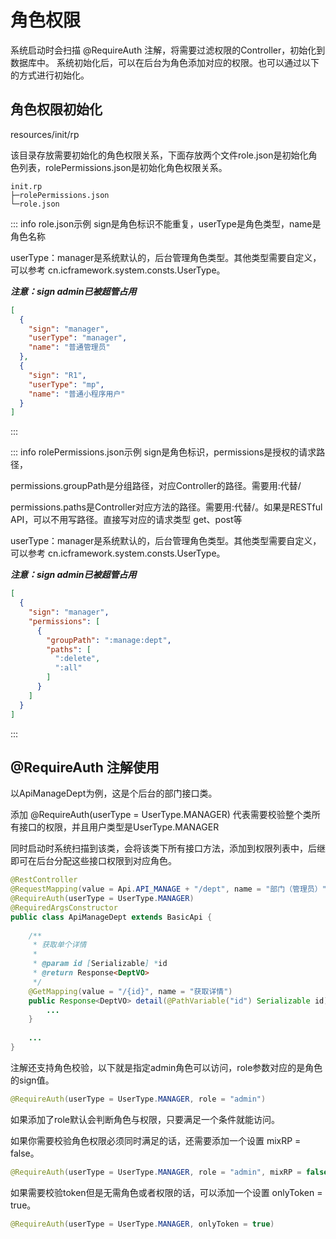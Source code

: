 # 角色权限

系统启动时会扫描 <a>@RequireAuth</a> 注解，将需要过滤权限的Controller，初始化到数据库中。
系统初始化后，可以在后台为角色添加对应的权限。也可以通过以下的方式进行初始化。

## 角色权限初始化

resources/init/rp

该目录存放需要初始化的角色权限关系，下面存放两个文件role.json是初始化角色列表，rolePermissions.json是初始化角色权限关系。

````
init.rp
├─rolePermissions.json
└─role.json

````

::: info role.json示例
sign是角色标识不能重复，userType是角色类型，name是角色名称

userType：manager是系统默认的，后台管理角色类型。其他类型需要自定义，可以参考 cn.icframework.system.consts.UserType。

***注意：sign admin已被超管占用***

````json
[
  {
    "sign": "manager",
    "userType": "manager",
    "name": "普通管理员"
  },
  {
    "sign": "R1",
    "userType": "mp",
    "name": "普通小程序用户"
  }
]
````

:::

::: info rolePermissions.json示例
sign是角色标识，permissions是授权的请求路径，

permissions.groupPath是分组路径，对应Controller的路径。需要用:代替/

permissions.paths是Controller对应方法的路径。需要用:代替/。如果是RESTful API，可以不用写路径。直接写对应的请求类型 get、post等

userType：manager是系统默认的，后台管理角色类型。其他类型需要自定义，可以参考 cn.icframework.system.consts.UserType。

***注意：sign admin已被超管占用***

````json
[
  {
    "sign": "manager",
    "permissions": [
      {
        "groupPath": ":manage:dept",
        "paths": [
          ":delete",
          ":all"
        ]
      }
    ]
  }
]
````
:::


## @RequireAuth 注解使用

以ApiManageDept为例，这是个后台的部门接口类。

添加 @RequireAuth(userType = UserType.MANAGER) 代表需要校验整个类所有接口的权限，并且用户类型是UserType.MANAGER

同时启动时系统扫描到该类，会将该类下所有接口方法，添加到权限列表中，后继即可在后台分配这些接口权限到对应角色。


```java
@RestController
@RequestMapping(value = Api.API_MANAGE + "/dept", name = "部门（管理员）")
@RequireAuth(userType = UserType.MANAGER)
@RequiredArgsConstructor
public class ApiManageDept extends BasicApi {
    
    /**
     * 获取单个详情
     *
     * @param id [Serializable] *id
     * @return Response<DeptVO>
     */
    @GetMapping(value = "/{id}", name = "获取详情")
    public Response<DeptVO> detail(@PathVariable("id") Serializable id) {
        ...
    }
    
    ...
}
```

注解还支持角色校验，以下就是指定admin角色可以访问，role参数对应的是角色的sign值。

```java
@RequireAuth(userType = UserType.MANAGER, role = "admin")
```

如果添加了role默认会判断角色与权限，只要满足一个条件就能访问。

如果你需要校验角色权限必须同时满足的话，还需要添加一个设置 mixRP = false。

```java
@RequireAuth(userType = UserType.MANAGER, role = "admin", mixRP = false)
```

如果需要校验token但是无需角色或者权限的话，可以添加一个设置 onlyToken = true。

```java
@RequireAuth(userType = UserType.MANAGER, onlyToken = true)
```